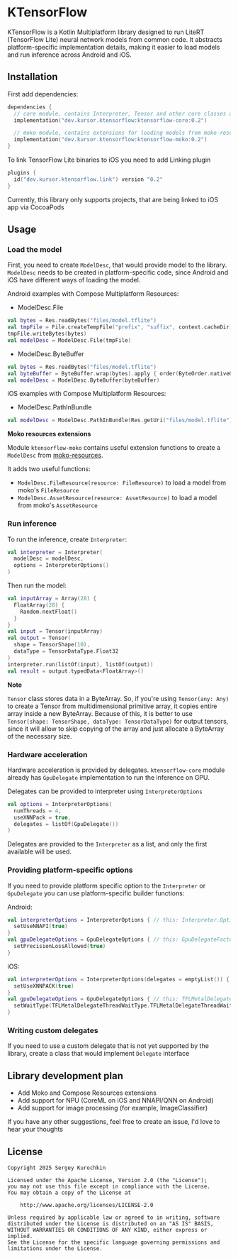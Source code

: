# KTensorFlow
KTensorFlow is a Kotlin Multiplatform library designed to run LiteRT (TensorFlow Lite) neural network models from common code. It abstracts platform-specific implementation details, making it easier to load models and run inference across Android and iOS.

## Installation
First add dependencies:

```kotlin
dependencies {
  // core module, contains Interpreter, Tensor and other core classes and functions
  implementation("dev.kursor.ktensorflow:ktensorflow-core:0.2")

  // moko module, contains extensions for loading models from moko-resources
  implementation("dev.kursor.ktensorflow:ktensorflow-moko:0.2")
}
```

To link TensorFlow Lite binaries to iOS you need to add Linking plugin
```kotlin
plugins {
  id("dev.kursor.ktensorflow.link") version "0.2"
}
```
Currently, this library only supports projects, that are being linked to iOS app via CocoaPods

## Usage
### Load the model
First, you need to create `ModelDesc`, that would provide model to the library. 
`ModelDesc` needs to be created in platform-specific code, since Android and iOS have different ways of loading the model.

Android examples with Compose Multiplatform Resources:
* ModelDesc.File
```kotlin
val bytes = Res.readBytes("files/model.tflite")
val tmpFile = File.createTempFile("prefix", "suffix", context.cacheDir)
tmpFile.writeBytes(bytes)
val modelDesc = ModelDesc.File(tmpFile)
```

* ModelDesc.ByteBuffer
```kotlin
val bytes = Res.readBytes("files/model.tflite")
val byteBuffer = ByteBuffer.wrap(bytes).apply { order(ByteOrder.nativeOrder()) }
val modelDesc = ModelDesc.ByteBuffer(byteBuffer)
```

iOS examples with Compose Multiplatform Resources:
* ModelDesc.PathInBundle
```kotlin
val modelDesc = ModelDesc.PathInBundle(Res.getUri("files/model.tflite").removePrefix("file://"))
```

**Moko resources extensions**

Module `ktensorflow-moko` contains useful extension functions to create a `ModelDesc` from [moko-resources](https://github.com/icerockdev/moko-resources).

It adds two useful functions:
* `ModelDesc.FileResource(resource: FileResource)` to load a model from moko's `FileResource`
* `ModelDesc.AssetResource(resource: AssetResource)` to load a model from moko's `AssetResource`

### Run inference
To run the inference, create `Interpreter`:
```kotlin
val interpreter = Interpreter(
  modelDesc = modelDesc,
  options = InterpreterOptions()
)
```

Then run the model:
```kotlin
val inputArray = Array(28) {
  FloatArray(28) {
    Random.nextFloat()
  }
}
val input = Tensor(inputArray)
val output = Tensor(
  shape = TensorShape(10),
  dataType = TensorDataType.Float32
)
interpreter.run(listOf(input), listOf(output))
val result = output.typedData<FloatArray>()
```

**Note**

`Tensor` class stores data in a ByteArray. So, if you're using `Tensor(any: Any)` to create a Tensor from multidimensional primitive array, it copies entire array inside a new ByteArray.
Because of this, it is better to use `Tensor(shape: TensorShape, dataType: TensorDataType)` for output tensors, 
since it will allow to skip copying of the array and just allocate a ByteArray of the necessary size.

### Hardware acceleration
Hardware acceleration is provided by delegates. `ktensorflow-core` module already has `GpuDelegate` implementation to run the inference on GPU.

Delegates can be provided to interpreter using `InterpreterOptions`
```kotlin
val options = InterpreterOptions(
  numThreads = 4,
  useXNNPack = true,
  delegates = listOf(GpuDelegate())
)
```

Delegates are provided to the `Interpreter` as a list, and only the first available will be used.

### Providing platform-specific options
If you need to provide platform specific option to the `Interpreter` or `GpuDelegate` you can use platform-specific builder functions:

Android:
```kotlin
val interpreterOptions = InterpreterOptions { // this: Interpreter.Options
  setUseNNAPI(true)
}
val gpuDelegateOptions = GpuDelegateOptions { // this: GpuDelegateFactory.Options
  setPrecisionLossAllowed(true)
}
```

iOS:
```kotlin
val interpreterOptions = InterpreterOptions(delegates = emptyList()) { // this: TFLInterpreterOptions
  setUseXNNPACK(true)
}
val gpuDelegateOptions = GpuDelegateOptions { // this: TFLMetalDelegateOptions
  setWaitType(TFLMetalDelegateThreadWaitType.TFLMetalDelegateThreadWaitTypeActive)
}
```

### Writing custom delegates
If you need to use a custom delegate that is not yet supported by the library, create a class that would implement `Delegate` interface

## Library development plan
* Add Moko and Compose Resources extensions
* Add support for NPU (CoreML on iOS and NNAPI/QNN on Android)
* Add support for image processing (for example, ImageClassifier)

If you have any other suggestions, feel free to create an issue, I'd love to hear your thoughts

## License
```
Copyright 2025 Sergey Kurochkin

Licensed under the Apache License, Version 2.0 (the "License");
you may not use this file except in compliance with the License.
You may obtain a copy of the License at

    http://www.apache.org/licenses/LICENSE-2.0

Unless required by applicable law or agreed to in writing, software
distributed under the License is distributed on an "AS IS" BASIS,
WITHOUT WARRANTIES OR CONDITIONS OF ANY KIND, either express or implied.
See the License for the specific language governing permissions and
limitations under the License.
```
